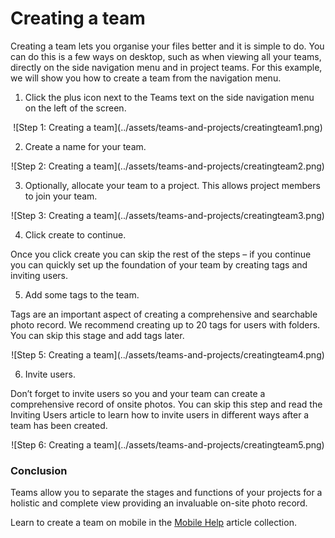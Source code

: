 # Creating a team

Creating a team lets you organise your files better and it is simple to do. You can do this is a few ways on desktop, such as when viewing all your teams, directly on the side navigation menu and in project teams. For this example, we will show you how to create a team from the navigation menu.

1)	Click the plus icon next to the Teams text on the side navigation menu on the left of the screen.

<center>
![Step 1: Creating a team](../assets/teams-and-projects/creatingteam1.png)
</center>

2)	Create a name for your team.

<center>
![Step 2: Creating a team](../assets/teams-and-projects/creatingteam2.png)
</center>

3)	Optionally, allocate your team to a project. This allows project members to join your team.

<center>
![Step 3: Creating a team](../assets/teams-and-projects/creatingteam3.png)
</center>

4)	Click create to continue.

Once you click create you can skip the rest of the steps – if you continue you can quickly set up the foundation of your team by creating tags and inviting users.

5)	Add some tags to the team.

Tags are an important aspect of creating a comprehensive and searchable photo record. We recommend creating up to 20 tags for users with folders. You can skip this stage and add tags later.

<center>
![Step 5: Creating a team](../assets/teams-and-projects/creatingteam4.png)
</center>

6)	Invite users.

Don’t forget to invite users so you and your team can create a comprehensive record of onsite photos. You can skip this step and read the Inviting Users article to learn how to invite users in different ways after a team has been created.

<center>
![Step 6: Creating a team](../assets/teams-and-projects/creatingteam5.png)
</center>

### Conclusion

Teams allow you to separate the stages and functions of your projects for a holistic and complete view providing an invaluable on-site photo record.

Learn to create a team on mobile in the [Mobile Help](https://support.builtview.com/mobile-help/creating-team) article collection.

